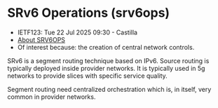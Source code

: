 # SRv6 Operations (srv6ops)

* <IETFschedule>IETF123: Tue 22 Jul 2025 09:30 - Castilla</IETFschedule>
* [About SRV6OPS](https://datatracker.ietf.org/group/srv6ops/about/)
* Of interest because: the creation of central network controls.

SRv6 is a segment routing technique based on IPv6. Source routing is typically deployed inside provider networks. It is typically used in 5g networks to provide slices with specific service quality. 

Segment routing need centralized orchestration which is, in itself, very common in provider networks. 
